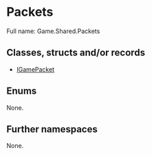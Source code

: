 ﻿
# Packets

Full name: Game.Shared.Packets

## Classes, structs and/or records

* [IGamePacket](IGamePacket.md)

## Enums

None.

## Further namespaces

None.

